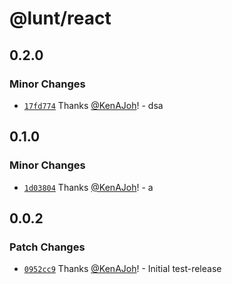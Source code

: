 # @lunt/react

## 0.2.0

### Minor Changes

- [`17fd774`](https://github.com/KenAJoh/LuntUi/commit/17fd7742fb8d7a7892fd32d7865ded1d8e6f262c) Thanks [@KenAJoh](https://github.com/KenAJoh)! - dsa

## 0.1.0

### Minor Changes

- [`1d03804`](https://github.com/KenAJoh/LuntUi/commit/1d0380410c59c708e60153cbfccbb519f57a4972) Thanks [@KenAJoh](https://github.com/KenAJoh)! - a

## 0.0.2

### Patch Changes

- [`0952cc9`](https://github.com/KenAJoh/LuntUi/commit/0952cc9fc32a8780d9c6831a2a52822c0aa99e58) Thanks [@KenAJoh](https://github.com/KenAJoh)! - Initial test-release
